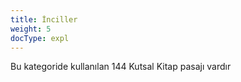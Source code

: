 ```yaml
---
title: İnciller
weight: 5
docType: expl
---
```


Bu kategoride kullanılan 144 Kutsal Kitap pasajı vardır
